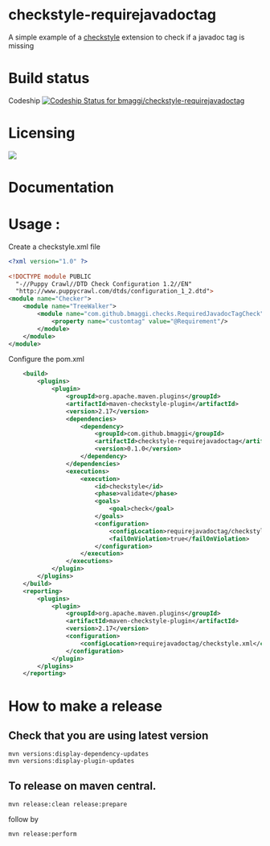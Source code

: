 checkstyle-requirejavadoctag
======================
A simple example of a [checkstyle] extension to check if a javadoc tag is missing

Build status
========= 
Codeship [ ![Codeship Status for bmaggi/checkstyle-requirejavadoctag](https://codeship.com/projects/2dcefe50-0fa0-0134-353d-16f75abdb9e2/status?branch=master)](https://codeship.com/projects/156708)

Licensing
=========
[![][license img]][license]

Documentation
=========
# Usage :
Create a checkstyle.xml file
 
```xml
<?xml version="1.0" ?>
 
<!DOCTYPE module PUBLIC
  "-//Puppy Crawl//DTD Check Configuration 1.2//EN"
  "http://www.puppycrawl.com/dtds/configuration_1_2.dtd">
<module name="Checker">
	<module name="TreeWalker">
		<module name="com.github.bmaggi.checks.RequiredJavadocTagCheck">
			<property name="customtag" value="@Requirement"/>
		</module>
	</module>
</module>
```  		

Configure the pom.xml
					
```xml
	<build>
		<plugins>
			<plugin>
				<groupId>org.apache.maven.plugins</groupId>
				<artifactId>maven-checkstyle-plugin</artifactId>
				<version>2.17</version>
				<dependencies>
					<dependency>
						<groupId>com.github.bmaggi</groupId>
						<artifactId>checkstyle-requirejavadoctag</artifactId>
						<version>0.1.0</version>
					</dependency>
				</dependencies>
				<executions>
					<execution>
						<id>checkstyle</id>
						<phase>validate</phase>
						<goals>
							<goal>check</goal>
						</goals>
						<configuration>
							<configLocation>requirejavadoctag/checkstyle.xml</configLocation>
							<failOnViolation>true</failOnViolation>
						</configuration>
					</execution>
				</executions>
			</plugin>
		</plugins>
	</build>
	<reporting>
		<plugins>
			<plugin>
				<groupId>org.apache.maven.plugins</groupId>
				<artifactId>maven-checkstyle-plugin</artifactId>
				<version>2.17</version>
				<configuration>
					<configLocation>requirejavadoctag/checkstyle.xml</configLocation>
				</configuration>
			</plugin>
		</plugins>
	</reporting>
```  

# How to make a release
## Check that you are using latest version
```  
mvn versions:display-dependency-updates
mvn versions:display-plugin-updates
```  

## To release on maven central.
```  
mvn release:clean release:prepare 
```  
follow by
```  
mvn release:perform
```  

[checkstyle]:http://checkstyle.sourceforge.net/
[license]:LICENSE
[license img]:https://img.shields.io/badge/license-GNU%20LGPL%20v2.1-blue.svg